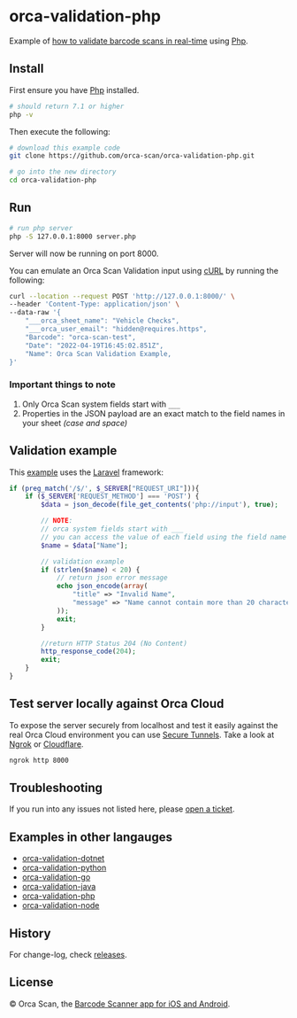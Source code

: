 # orca-validation-php

Example of [how to validate barcode scans in real-time](https://orcascan.com/guides/how-to-validate-barcode-scans-in-real-time-56928ff9) using [Php](https://www.php.net).

## Install

First ensure you have [Php](https://www.php.net/manual/en/install.php) installed.
```bash
# should return 7.1 or higher
php -v
```

Then execute the following:

```bash
# download this example code
git clone https://github.com/orca-scan/orca-validation-php.git

# go into the new directory
cd orca-validation-php
```

## Run

```bash
# run php server
php -S 127.0.0.1:8000 server.php
```

Server will now be running on port 8000.

You can emulate an Orca Scan Validation input using [cURL](https://dev.to/ibmdeveloper/what-is-curl-and-why-is-it-all-over-api-docs-9mh) by running the following:

```bash
curl --location --request POST 'http://127.0.0.1:8000/' \
--header 'Content-Type: application/json' \
--data-raw '{
    "___orca_sheet_name": "Vehicle Checks",
    "___orca_user_email": "hidden@requires.https",
    "Barcode": "orca-scan-test",
    "Date": "2022-04-19T16:45:02.851Z",
    "Name": Orca Scan Validation Example,
}'
```
### Important things to note

1. Only Orca Scan system fields start with `___`
2. Properties in the JSON payload are an exact match to the  field names in your sheet _(case and space)_

## Validation example

This [example](server.php) uses the [Laravel](https://laravel.com/) framework:

```php
if (preg_match('/$/', $_SERVER["REQUEST_URI"])){
    if ($_SERVER['REQUEST_METHOD'] === 'POST') {
        $data = json_decode(file_get_contents('php://input'), true);

        // NOTE:
        // orca system fields start with ___
        // you can access the value of each field using the field name (data.Name, data.Barcode, data.Location)        $name = $data["Name"];
        $name = $data["Name"];

        // validation example
        if (strlen($name) < 20) {
            // return json error message
            echo json_encode(array(
                "title" => "Invalid Name",
                "message" => "Name cannot contain more than 20 characters"
            ));
            exit;
        }

        //return HTTP Status 204 (No Content)
        http_response_code(204);
        exit;
    }
}
```
## Test server locally against Orca Cloud

To expose the server securely from localhost and test it easily against the real Orca Cloud environment you can use [Secure Tunnels](https://ngrok.com/docs/secure-tunnels#what-are-ngrok-secure-tunnels). Take a look at [Ngrok](https://ngrok.com/) or [Cloudflare](https://www.cloudflare.com/).

```bash
ngrok http 8000
```

## Troubleshooting

If you run into any issues not listed here, please [open a ticket](https://github.com/orca-scan/orca-validation-php/issues).

## Examples in other langauges
* [orca-validation-dotnet](https://github.com/orca-scan/orca-validation-dotnet)
* [orca-validation-python](https://github.com/orca-scan/orca-validation-python)
* [orca-validation-go](https://github.com/orca-scan/orca-validation-go)
* [orca-validation-java](https://github.com/orca-scan/orca-validation-java)
* [orca-validation-php](https://github.com/orca-scan/orca-validation-php)
* [orca-validation-node](https://github.com/orca-scan/orca-validation-node)

## History

For change-log, check [releases](https://github.com/orca-scan/orca-validation-php/releases).

## License

&copy; Orca Scan, the [Barcode Scanner app for iOS and Android](https://orcascan.com).